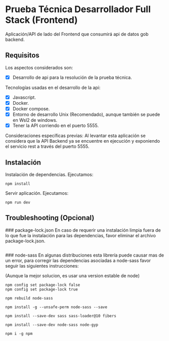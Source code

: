 # Prueba Técnica Desarrollador Full Stack (Frontend)

Aplicación/API de lado del Frontend que consumirá api de datos gob backend.

## Requisitos

Los aspectos considerados son:
- [x] Desarrollo de api para la resolución de la prueba técnica.

Tecnologías usadas en el desarrollo de la api:
- [x] Javascript.
- [x] Docker.
- [x] Docker compose.
- [x] Entorno de desarrollo Unix (Recomendado), aunque también se puede en Wsl2 de windows.
- [x] Tener la API corriendo en el puerto 5555.

Consideraciones específicas previas:
Al levantar esta aplicación se considera que la API Backend ya se encuentre en ejecución y exponiendo el servicio rest a través del puerto 5555.

## Instalación

Instalación de dependencias. Ejecutamos:
```
npm install
```

Servir aplicación. Ejecutamos:
```
npm run dev
```

## Troubleshooting (Opcional)

### package-lock.json
En caso de requerir una instalación limpia fuera de lo que fue la instalación para las dependencias, favor eliminar el archivo package-lock.json.

```

```

### node-sass
En algunas distribuciones esta librería puede causar mas de un error, para corregir las dependencias asociadas a node-sass favor seguir las siguientes instrucciones:

(Aunque la mejor solucion, es usar una version estable de node)


```
npm config set package-lock false
npm config set package-lock true

npm rebuild node-sass

npm install -g --unsafe-perm node-sass --save

npm install --save-dev sass sass-loader@10 fibers

npm install --save-dev node-sass node-gyp

npm i -g npm
```

